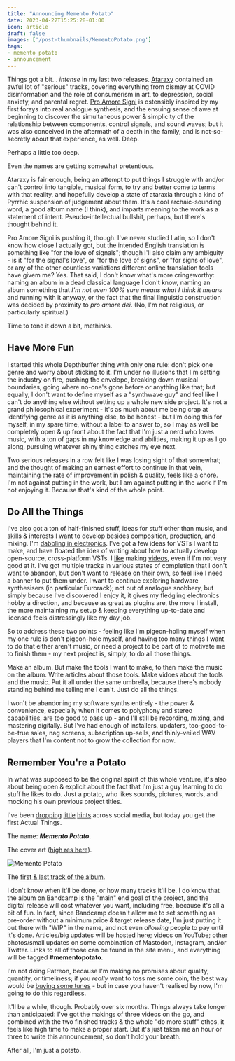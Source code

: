 ```yaml
---
title: "Announcing Memento Potato"
date: 2023-04-22T15:25:28+01:00
icon: article
draft: false
images: ['/post-thumbnails/MementoPotato.png']
tags:
- memento potato
- announcement
---
```

Things got a bit... _intense_ in my last two releases.
[Ataraxy](/posts/2022-04-28-did-it-work/) contained an awful lot of "serious"
tracks, covering everything from dismay at COVID disinformation and the role of
consumerism in art, to depression, social anxiety, and parental regret.
[Pro Amore Signi](https://depthbuffer.bandcamp.com/album/pro-amore-signi) is
ostensibly inspired by my first forays into real analogue synthesis, and the
ensuing sense of awe at beginning to discover the simultaneous power &
simplicity of the relationship between components, control signals, and sound
waves; but it was also conceived in the aftermath of a death in the family,
and is not-so-secretly about that experience, as well. Deep.

Perhaps a little too deep.

Even the names are getting somewhat pretentious.

Ataraxy is fair enough, being an attempt to put things I struggle with and/or
can't control into tangible, musical form, to try and better come to terms with
that reality, and hopefully develop a state of ataraxia through a kind of
Pyrrhic suspension of judgement about them. It's a cool archaic-sounding word,
a good album name (I think), and imparts meaning to the work as a statement of
intent. Pseudo-intellectual bullshit, perhaps, but there's thought behind it.

Pro Amore Signi is pushing it, though. I've never studied Latin, so I don't
know how close I actually got, but the intended English translation is
something like "for the love of signals"; though I'll also claim any
ambiguity - is it "for the signal's love", or "for the love of signs", or
"for signs of love", or any of the other countless variations different online
translation tools have givem me? Yes. That said, I don't know what's more
cringeworthy: naming an album in a dead classical language I don't know,
naming an album something that _I'm not even 100% sure means what I think it
means_ and running with it anyway, or the fact that the final linguistic
construction was decided by proximity to _pro amore dei_. (No, I'm not
religious, or particularly spiritual.)

Time to tone it down a bit, methinks.

## Have More Fun
I started this whole Depthbuffer thing with only one rule: don't pick one genre
and worry about sticking to it. I'm under no illusions that I'm setting the
industry on fire, pushing the envelope, breaking down musical boundaries, going
where no-one's gone before or anything like that; but equally, I don't want to
define myself as a "synthwave guy" and feel like I can't do anything else
without setting up a whole new side project. It's not a grand philosophical
experiment - it's as much about me being crap at identifying genre as it is
anything else, to be honest - but I'm doing this for myself, in my spare time,
without a label to answer to, so I may as well be completely open & up front
about the fact that I'm just a nerd who loves music, with a ton of gaps in my
knowledge and abilities, making it up as I go along, pursuing whatever shiny
thing catches my eye next.

Two serious releases in a row felt like I was losing sight of that somewhat;
and the thought of making an earnest effort to continue in that vein,
maintaining the rate of improvement in polish & quality, feels like a chore.
I'm not against putting in the work, but I am against putting in the work if
I'm not enjoying it. Because that's kind of the whole point.

## Do All the Things
I've also got a ton of half-finished stuff, ideas for stuff other than music,
and skills & interests I want to develop besides composition, production, and
mixing. I'm
[dabbling in electronics](https://www.tumblr.com/depthbuffer/712515188445822976/my-4x-level-booster-the-first-circuit-i-designed?source=share).
I've got a few ideas for VSTs I want to make, and have floated the idea of
writing about how to actually develop open-source, cross-platform VSTs. I
[like](https://youtu.be/ti8lWmFdgbE) making
[videos](https://youtu.be/HLlgoQ9_5rg), even if I'm not very good at it. I've
got multiple tracks in various states of completion that I don't want to
abandon, but don't want to release on their own, so feel like I need a banner
to put them under. I want to continue exploring hardware synthesisers (in
particular Eurorack); not out of analogue snobbery, but simply because I've
discovered I enjoy it, it gives my fledgling electronics hobby a direction, and
because as great as plugins are, the more I install, the more maintaining my
setup & keeping everything up-to-date and licensed feels distressingly like my
day job.

So to address these two points - feeling like I'm pigeon-holing myself when my
one rule is don't pigeon-hole myself, and having too many things I want to do
that either aren't music, or need a project to be part of to motivate me to
finish them - my next project is, simply, to do all those things.

Make an album. But make the tools I want to make, to then make the music on
the album. Write articles about those tools. Make vidoes about the tools and
the music. Put it all under the same umbrella, because there's nobody standing
behind me telling me I can't. Just do all the things.

I won't be abandoning my software synths entirely - the power &
convenience, especially when it comes to polyphony and stereo capabilities, are
too good to pass up - and I'll still be recording, mixing, and mastering
digitally. But I've had enough of installers, updaters, too-good-to-be-true
sales, nag screens, subscription up-sells, and thinly-veiled WAV players that
I'm content not to grow the collection for now.

## Remember You're a Potato
In what was supposed to be the original spirit of this whole venture, it's also
about being open & explicit about the fact that I'm just a guy learning to do
stuff he likes to do. Just a potato, who likes sounds, pictures, words, and
mocking his own previous project titles.

I've been [dropping](https://synthwave.social/@depthbuffer/110209585817841820)
[little](https://www.tumblr.com/depthbuffer/714777039847194624/i-used-this-many-patch-cables-to-make-six-seconds?source=share)
[hints](https://www.instagram.com/p/CqWQAUEsqzJ/?utm_source=ig_web_copy_link)
across social media, but today you get the first Actual Things.

The name: ___Memento Potato___.

The cover art ([high res here](/media/mementopotato/hi-res-cover.png)).

![Memento Potato](/media/mementopotato/lo-res-cover.jpg)

The
[first & last track of the album](https://depthbuffer.bandcamp.com/album/memento-potato).

I don't know when it'll be done, or how many tracks it'll be.
I do know that the album on Bandcamp is the "main" end goal of the
project, and the digital release will cost whatever you want, including free,
because it's all a bit of fun.
In fact, since Bandcamp doesn't allow me to set something as pre-order without
a minimum price & target release date, I'm just putting it out there with "WIP"
in the name, and not even _allowing_ people to pay until it's done.
Articles/big updates will be hosted here; videos
on YouTube; other photos/small updates on some combination of Mastodon,
Instagram, and/or Twitter. Links to all of those can be found in the site menu,
and everything will be tagged __#mementopotato__.

I'm not doing Patreon, because I'm making no promises about quality, quantity,
or timeliness; if you _really_ want to toss me some coin, the best way would be
[buying some tunes](https://depthbufer.bandcamp.com) - but in case you haven't
realised by now, I'm going to do this regardless.

It'll be a while, though. Probably over six months. Things always take longer
than anticipated: I've got the makings of three videos on the go, and combined
with the two finished tracks & the whole "do more stuff" ethos, it feels like
high time to make a proper start. But it's just taken me an hour or three to
write this announcement, so don't hold your breath.

After all, I'm just a potato.
